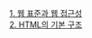 [1. 웹 표준과 웹 접근성](https://github.com/cool232000/homework/blob/master/HTML%26CSS/about_web.md)<br>
[2. HTML의 기본 구조](https://github.com/cool232000/homework/blob/master/HTML%26CSS/basic_html.md)
